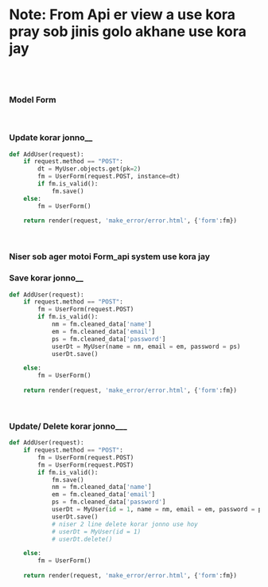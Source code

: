 # Note: From Api er view a use kora pray sob jinis golo akhane use kora jay

<br>
<br>

### **Model Form**

<br>

### Update korar jonno__

```python
def AddUser(request):
    if request.method == "POST":
        dt = MyUser.objects.get(pk=2)
        fm = UserForm(request.POST, instance=dt)
        if fm.is_valid():
            fm.save()
    else:
        fm = UserForm()
    
    return render(request, 'make_error/error.html', {'form':fm})
```
<br>

### Niser sob ager motoi Form_api system use kora jay

### Save korar jonno__

```python
def AddUser(request):
    if request.method == "POST":
        fm = UserForm(request.POST)
        if fm.is_valid():
            nm = fm.cleaned_data['name']
            em = fm.cleaned_data['email']
            ps = fm.cleaned_data['password']
            userDt = MyUser(name = nm, email = em, password = ps)
            userDt.save()

    else:
        fm = UserForm()
    
    return render(request, 'make_error/error.html', {'form':fm})
```

<br>

### Update/ Delete korar jonno___

```python
def AddUser(request):
    if request.method == "POST":
        fm = UserForm(request.POST)
        fm = UserForm(request.POST)
        if fm.is_valid():
            fm.save()
            nm = fm.cleaned_data['name']
            em = fm.cleaned_data['email']
            ps = fm.cleaned_data['password']
            userDt = MyUser(id = 1, name = nm, email = em, password = ps)
            userDt.save()
            # niser 2 line delete korar jonno use hoy
            # userDt = MyUser(id = 1)
            # userDt.delete()

    else:
        fm = UserForm()
    
    return render(request, 'make_error/error.html', {'form':fm})
```
